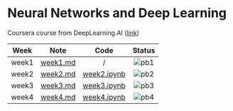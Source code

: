 # Neural Networks and Deep Learning 
Coursera course from DeepLearning.AI ([link](https://www.coursera.org/learn/neural-networks-deep-learning))

<div align="center">

| **Week** |                                              **Note**                                             |                                                 **Code**                                                |              **Status**              |
|:--------:|:-------------------------------------------------------------------------------------------------:|:-------------------------------------------------------------------------------------------------------:|:------------------------------------:|
|   week1  | [week1.md](https://github.com/yixiaowang2001/Deep-Learning_Notes/blob/main/Course1/note/week1.md) |                                                    /                                                    | ![pb1](https://progress-bar.dev/100) |
|   week2  | [week2.md](https://github.com/yixiaowang2001/Deep-Learning_Notes/blob/main/Course1/note/week2.md) | [week2.ipynb](https://github.com/yixiaowang2001/Deep-Learning_Notes/blob/main/Course1/code/week2.ipynb) |  ![pb2](https://progress-bar.dev/100) |
|   week3  | [week3.md](https://github.com/yixiaowang2001/Deep-Learning_Notes/blob/main/Course1/note/week3.md) | [week3.ipynb](https://github.com/yixiaowang2001/Deep-Learning_Notes/blob/main/Course1/code/week3.ipynb) |  ![pb3](https://progress-bar.dev/100)  |
|   week4  | [week4.md](https://github.com/yixiaowang2001/Deep-Learning_Notes/blob/main/Course1/note/week4.md) | [week4.ipynb](https://github.com/yixiaowang2001/Deep-Learning_Notes/blob/main/Course1/code/week4.ipynb) |  ![pb4](https://progress-bar.dev/0)  |

</div>